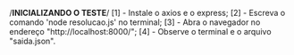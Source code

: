 /**INICIALIZANDO O TESTE**/
[1] - Instale o axios e o express;
[2] - Escreva o comando 'node resolucao.js' no terminal;
[3] - Abra o navegador no endereço "http://localhost:8000/";
[4] - Observe o terminal e o arquivo "saida.json".